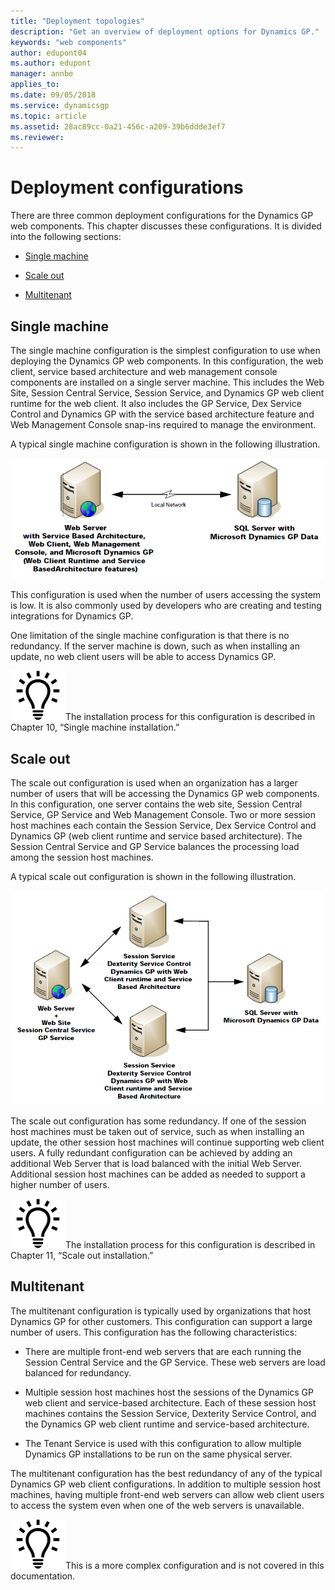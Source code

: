 ```yaml
---
title: "Deployment topologies"
description: "Get an overview of deployment options for Dynamics GP."
keywords: "web components"
author: edupont04
ms.author: edupont
manager: annbe
applies_to: 
ms.date: 09/05/2018
ms.service: dynamicsgp
ms.topic: article
ms.assetid: 28ac89cc-0a21-456c-a209-39b6ddde3ef7
ms.reviewer: 
---
```

<span id="_Toc498953274" class="anchor"></span>

# Deployment configurations

There are three common deployment configurations for the Dynamics GP web components. This chapter discusses these configurations. It is divided into the following sections:

-   [Single machine](#single-machine)  

-   [Scale out](#scale-out)  

-   [Multitenant](#multitenant)  

## Single machine

The single machine configuration is the simplest configuration to use when deploying the Dynamics GP web components. In this configuration, the web client, service based architecture and web management console components are installed on a single server machine. This includes the Web Site, Session Central Service, Session Service, and Dynamics GP web client runtime for the web client. It also includes the GP Service, Dex Service Control and Dynamics GP with the service based architecture feature and Web Management Console snap-ins required to manage the environment.

A typical single machine configuration is shown in the following illustration.

![deployment topology for deploying to a single computer.](media/deploy-web-single-machine.png "Deployment")  

This configuration is used when the number of users accessing the system is low. It is also commonly used by developers who are creating and testing integrations for Dynamics GP.

One limitation of the single machine configuration is that there is no redundancy. If the server machine is down, such as when installing an update, no web client users will be able to access Dynamics GP.

![displays a lightbulb to indication tips and tricks.](media/lightbulb.png "Lightbulb symbol")The installation process for this configuration is described in Chapter 10, “Single machine installation.”  

## Scale out

The scale out configuration is used when an organization has a larger number of users that will be accessing the Dynamics GP web components. In this configuration, one server contains the web site, Session Central Service, GP Service and Web Management Console. Two or more session host machines each contain the Session Service, Dex Service Control and Dynamics GP (web client runtime and service based architecture). The Session Central Service and GP Service balances the processing load among the session host machines.

A typical scale out configuration is shown in the following illustration.

![deployment topology for deploying to multiple computers.](media/deploy-web-scale-out.png "Deployment")  

The scale out configuration has some redundancy. If one of the session host machines must be taken out of service, such as when installing an update, the other session host machines will continue supporting web client users. A fully redundant configuration can be achieved by adding an additional Web Server that is load balanced with the initial Web Server. Additional session host machines can be added as needed to support a higher number of users.

![displays a lightbulb to indication tips and tricks.](media/lightbulb.png "Lightbulb symbol")The installation process for this configuration is described in Chapter 11, “Scale out installation.”  

## Multitenant

The multitenant configuration is typically used by organizations that host Dynamics GP for other customers. This configuration can support a large number of users. This configuration has the following characteristics:

-   There are multiple front-end web servers that are each running the Session Central Service and the GP Service. These web servers are load balanced for redundancy.

-   Multiple session host machines host the sessions of the Dynamics GP web client and service-based architecture. Each of these session host machines contains the Session Service, Dexterity Service Control, and the Dynamics GP web client runtime and service-based architecture.

-   The Tenant Service is used with this configuration to allow multiple Dynamics GP installations to be run on the same physical server.

The multitenant configuration has the best redundancy of any of the typical Dynamics GP web client configurations. In addition to multiple session host machines, having multiple front-end web servers can allow web client users to access the system even when one of the web servers is unavailable.

![displays a lightbulb to indication tips and tricks.](media/lightbulb.png "Lightbulb symbol")This is a more complex configuration and is not covered in this documentation.  
